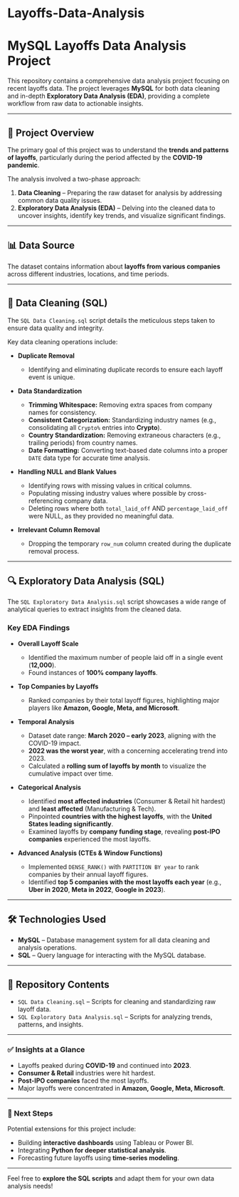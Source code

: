 # Layoffs-Data-Analysis

# MySQL Layoffs Data Analysis Project  

This repository contains a comprehensive data analysis project focusing on recent layoffs data. The project leverages **MySQL** for both data cleaning and in-depth **Exploratory Data Analysis (EDA)**, providing a complete workflow from raw data to actionable insights.  

---

## 📌 Project Overview  

The primary goal of this project was to understand the **trends and patterns of layoffs**, particularly during the period affected by the **COVID-19 pandemic**.  

The analysis involved a two-phase approach:  

1. **Data Cleaning** – Preparing the raw dataset for analysis by addressing common data quality issues.  
2. **Exploratory Data Analysis (EDA)** – Delving into the cleaned data to uncover insights, identify key trends, and visualize significant findings.  

---

## 📊 Data Source  

The dataset contains information about **layoffs from various companies** across different industries, locations, and time periods.  

---

## 🧹 Data Cleaning (SQL)  

The `SQL Data Cleaning.sql` script details the meticulous steps taken to ensure data quality and integrity.  

Key data cleaning operations include:  

- **Duplicate Removal**  
  - Identifying and eliminating duplicate records to ensure each layoff event is unique.  

- **Data Standardization**  
  - **Trimming Whitespace:** Removing extra spaces from company names for consistency.  
  - **Consistent Categorization:** Standardizing industry names (e.g., consolidating all `Crypto%` entries into **Crypto**).  
  - **Country Standardization:** Removing extraneous characters (e.g., trailing periods) from country names.  
  - **Date Formatting:** Converting text-based date columns into a proper `DATE` data type for accurate time analysis.  

- **Handling NULL and Blank Values**  
  - Identifying rows with missing values in critical columns.  
  - Populating missing industry values where possible by cross-referencing company data.  
  - Deleting rows where both `total_laid_off` AND `percentage_laid_off` were NULL, as they provided no meaningful data.  

- **Irrelevant Column Removal**  
  - Dropping the temporary `row_num` column created during the duplicate removal process.  

---

## 🔍 Exploratory Data Analysis (SQL)  

The `SQL Exploratory Data Analysis.sql` script showcases a wide range of analytical queries to extract insights from the cleaned data.  

### Key EDA Findings  

- **Overall Layoff Scale**  
  - Identified the maximum number of people laid off in a single event (**12,000**).  
  - Found instances of **100% company layoffs**.  

- **Top Companies by Layoffs**  
  - Ranked companies by their total layoff figures, highlighting major players like **Amazon, Google, Meta, and Microsoft**.  

- **Temporal Analysis**  
  - Dataset date range: **March 2020 – early 2023**, aligning with the COVID-19 impact.  
  - **2022 was the worst year**, with a concerning accelerating trend into 2023.  
  - Calculated a **rolling sum of layoffs by month** to visualize the cumulative impact over time.  

- **Categorical Analysis**  
  - Identified **most affected industries** (Consumer & Retail hit hardest) and **least affected** (Manufacturing & Tech).  
  - Pinpointed **countries with the highest layoffs**, with the **United States leading significantly**.  
  - Examined layoffs by **company funding stage**, revealing **post-IPO companies** experienced the most layoffs.  

- **Advanced Analysis (CTEs & Window Functions)**  
  - Implemented `DENSE_RANK()` with `PARTITION BY year` to rank companies by their annual layoff figures.  
  - Identified **top 5 companies with the most layoffs each year** (e.g., **Uber in 2020**, **Meta in 2022**, **Google in 2023**).  

---

## 🛠️ Technologies Used  

- **MySQL** – Database management system for all data cleaning and analysis operations.  
- **SQL** – Query language for interacting with the MySQL database.  

---

## 📂 Repository Contents  

- `SQL Data Cleaning.sql` – Scripts for cleaning and standardizing raw layoff data.  
- `SQL Exploratory Data Analysis.sql` – Scripts for analyzing trends, patterns, and insights.  

---

### ✅ Insights at a Glance  

- Layoffs peaked during **COVID-19** and continued into **2023**.  
- **Consumer & Retail** industries were hit hardest.  
- **Post-IPO companies** faced the most layoffs.  
- Major layoffs were concentrated in **Amazon, Google, Meta, Microsoft**.  

---

### 🚀 Next Steps  

Potential extensions for this project include:  

- Building **interactive dashboards** using Tableau or Power BI.  
- Integrating **Python for deeper statistical analysis**.  
- Forecasting future layoffs using **time-series modeling**.  

---

Feel free to **explore the SQL scripts** and adapt them for your own data analysis needs!  
